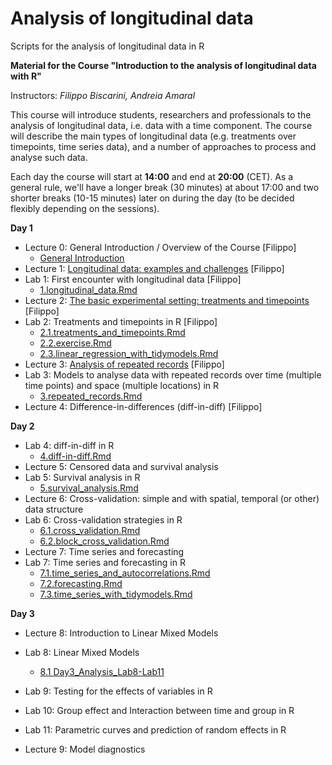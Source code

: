 # Analysis of longitudinal data
Scripts for the analysis of longitudinal data in R

**Material for the Course "Introduction to the analysis of longitudinal data with R"**

Instructors: *Filippo Biscarini, Andreia Amaral*

This course will introduce students, researchers and professionals to the analysis of longitudinal data, i.e. data with a time component. The course will describe the main types of longitudinal data (e.g. treatments over timepoints, time series data), and a number of approaches to process and analyse such data.

Each day the course will start at **14:00** and end at **20:00** (CET).
As a general rule, we'll have a longer break (30 minutes) at about 17:00 and two shorter breaks (10-15 minutes) later on during the day (to be decided flexibly depending on the sessions).  

<!-- timetable: [here](https://docs.google.com/) -->

**Day 1**

- Lecture 0: General Introduction / Overview of the Course [Filippo]
    - [General Introduction](slides/1.introduction.pdf)
- Lecture 1: [Longitudinal data: examples and challenges](slides/1.introduction.pdf) [Filippo]
- Lab 1: First encounter with longitudinal data [Filippo]
    - [1.longitudinal_data.Rmd](day_1/1.longitudinal_data.Rmd)
- Lecture 2: [The basic experimental setting: treatments and timepoints](slides/2.treatments_and_timepoints.pdf) [Filippo]
- Lab 2: Treatments and timepoints in R [Filippo]
    - [2.1.treatments_and_timepoints.Rmd](day_1/2.1.treatments_and_timepoints.Rmd)
    - [2.2.exercise.Rmd](day_1/2.2.exercise.Rmd)
    - [2.3.linear_regression_with_tidymodels.Rmd](day_1/2.3.linear_regression_with_tidymodels.Rmd)
- Lecture 3: [Analysis of repeated records](slides/3.repeated_records.pdf) [Filippo]
- Lab 3: Models to analyse data with repeated records over time (multiple time points) and space (multiple locations) in R
    - [3.repeated_records.Rmd](day_1/3.repeated_records.Rmd)
- Lecture 4: Difference-in-differences (diff-in-diff) [Filippo]
 
**Day 2**

- Lab 4: diff-in-diff in R
    - [4.diff-in-diff.Rmd](day_2/4.diff-in-diff.Rmd)
- Lecture 5: Censored data and survival analysis
- Lab 5: Survival analysis in R
    - [5.survival_analysis.Rmd](day_2/5.survival_analysis.Rmd)
- Lecture 6: Cross-validation: simple and with spatial, temporal (or other) data structure
- Lab 6: Cross-validation strategies in R
    - [6.1.cross_validation.Rmd](day_2/6.1.cross_validation.Rmd)
    - [6.2.block_cross_validation.Rmd](day_2/6.2.block_cross_validation.Rmd)
- Lecture 7: Time series and forecasting
- Lab 7: Time series and forecasting in R
    - [7.1.time_series_and_autocorrelations.Rmd](day_2/7.1.time_series_and_autocorrelations.Rmd)
    - [7.2.forecasting.Rmd](day_2/7.2.forecasting.Rmd)
    - [7.3.time_series_with_tidymodels.Rmd](day_2/7.3.time_series_with_tidymodels.Rmd)
 
**Day 3**

 - Lecture 8: Introduction to Linear Mixed Models
 - Lab 8: Linear Mixed Models
     - [8.1 Day3_Analysis_Lab8-Lab11](https://github.com/filippob/longitudinal_data_analysis/blob/main/day_3/Day3_lab8_start.Rmd)
       
 - Lab 9: Testing for the effects of variables in R
 - Lab 10: Group effect and Interaction between time and group in R
 - Lab 11: Parametric curves and prediction of random effects in R

 - Lecture 9: Model diagnostics  
